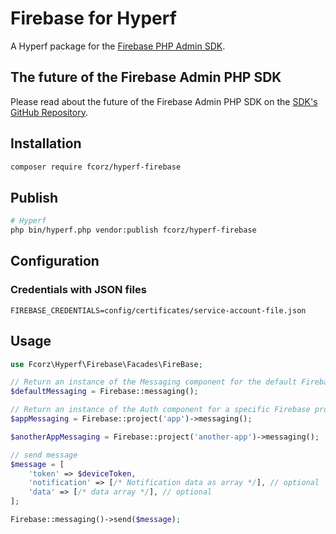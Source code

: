# Firebase for Hyperf

A Hyperf package for the [Firebase PHP Admin SDK](https://github.com/kreait/firebase-php).


## The future of the Firebase Admin PHP SDK

Please read about the future of the Firebase Admin PHP SDK on the
[SDK's GitHub Repository](https://github.com/kreait/firebase-php).

## Installation

```bash
composer require fcorz/hyperf-firebase
```

## Publish
```bash
# Hyperf
php bin/hyperf.php vendor:publish fcorz/hyperf-firebase
```

## Configuration
### Credentials with JSON files
```.env
FIREBASE_CREDENTIALS=config/certificates/service-account-file.json
```

## Usage

```php
use Fcorz\Hyperf\Firebase\Facades\FireBase;

// Return an instance of the Messaging component for the default Firebase project
$defaultMessaging = Firebase::messaging();

// Return an instance of the Auth component for a specific Firebase project
$appMessaging = Firebase::project('app')->messaging();

$anotherAppMessaging = Firebase::project('another-app')->messaging();

// send message
$message = [
    'token' => $deviceToken,
    'notification' => [/* Notification data as array */], // optional
    'data' => [/* data array */], // optional
];

Firebase::messaging()->send($message);
```